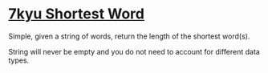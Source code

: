 # [7kyu Shortest Word](https://www.codewars.com/kata/shortest-word)

Simple, given a string of words, return the length of the shortest word(s).

String will never be empty and you do not need to account for different data types.